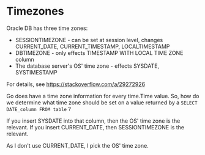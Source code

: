 # Timezones
Oracle DB has three time zones: 

  - SESSIONTIMEZONE - can be set at session level, changes CURRENT_DATE, CURRENT_TIMESTAMP, LOCALTIMESTAMP
  - DBTIMEZONE - only effects TIMESTAMP WITH LOCAL TIME ZONE column
  - The database server's OS' time zone - effects SYSDATE, SYSTIMESTAMP

For details, see https://stackoverflow.com/a/29272926

Go does have a time zone information for every time.Time value.
So, how do we determine what time zone should be set on a value returned by a `SELECT DATE_column FROM table` ?

If you insert SYSDATE into that column, then the OS' time zone is the relevant.
If you insert CURRENT_DATE, then SESSIONTIMEZONE is the relevant.

As I don't use CURRENT_DATE, I pick the OS' time zone.
